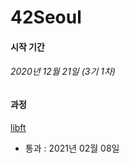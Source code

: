 # 42Seoul

#### 시작 기간

###### 2020년 12월 21일 (3기 1차)

#### 과정

[libft](https://github.com/KimJinHye0n/42Seoul/tree/main/libft)
 - 통과 : 2021년 02월 08일 
